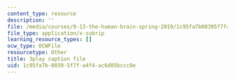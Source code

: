```yaml
---
content_type: resource
description: ''
file: /media/courses/9-13-the-human-brain-spring-2019/1c95fa7b00395f7fa4f4ac6d05bccc0e_9Bz-5-RC690.vtt
file_type: application/x-subrip
learning_resource_types: []
ocw_type: OCWFile
resourcetype: Other
title: 3play caption file
uid: 1c95fa7b-0039-5f7f-a4f4-ac6d05bccc0e
---
```

